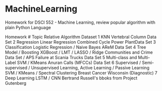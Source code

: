 # MachineLearning
Homework for DSCI 552 - Machine Learning, review popular algorithm with plain Python Language

Homework #	Topic	Relative Algorithm	Dataset
1		KNN	Vertebral Column Data Set
2	Regression	Linear Regression	Combined Cycle Power PlantData Set
3	Classification	Logistic Regression / Naive Bayes	AReM Data Set
4	Tree Model / Boosting	XGBoost / LMT / LASSO / Ridge	Communities and Crime Data Set / APS Failure at Scania Trucks Data Set
5	Multi-class and Multi-Label	SVM / KMeans	Anuran Calls (MFCCs) Data Set
6	Supervised / Semi-supervised / Unsupervised Learning, Active Learning / Passive Learning	SVM / KMeans / Spectral Clustering	Breast Cancer Wisconsin (Diagnostic)
7	Deep Learning	LSTM / CNN	Bertrand Russell's bboks from Project Gutenberg
